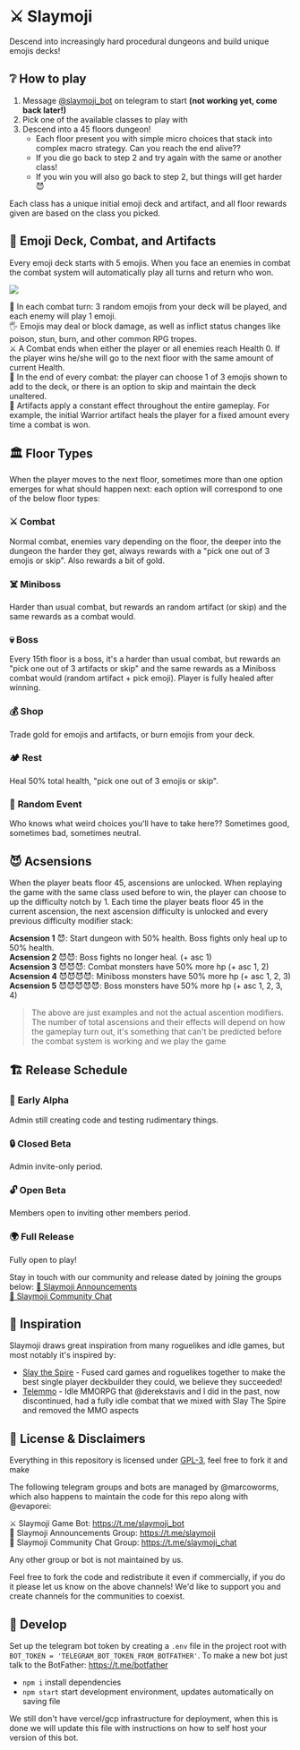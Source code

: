 # ⚔️ Slaymoji

Descend into increasingly hard procedural dungeons and build unique emojis decks!

## ❔ How to play

1) Message [@slaymoji_bot](https://t.me/slaymoji_bot) on telegram to start **(not working yet, come back later!)**
2) Pick one of the available classes to play with
3) Descend into a 45 floors dungeon!
    - Each floor present you with simple micro choices that stack into complex macro strategy. Can you reach the end alive??
    - If you die go back to step 2 and try again with the same or another class!
    - If you win you will also go back to step 2, but things will get harder 😈

Each class has a unique initial emoji deck and artifact, and all floor rewards given are based on the class you picked.

## 👊 Emoji Deck, Combat, and Artifacts

Every emoji deck starts with 5 emojis. When you face an enemies in combat the combat system will automatically play all turns and return who won.

![](https://i.imgur.com/q5xrqfu.png)

👊 In each combat turn: 3 random emojis from your deck will be played, and each enemy will play 1 emoji.  
🖐️ Emojis may deal or block damage, as well as inflict status changes like poison, stun, burn, and other common RPG tropes.  
⚔️ A Combat ends when either the player or all enemies reach Health 0. If the player wins he/she will go to the next floor with the same amount of current Health.  
🎲 In the end of every combat: the player can choose 1 of 3 emojis shown to add to the deck, or there is an option to skip and maintain the deck unaltered.  
💖 Artifacts apply a constant effect throughout the entire gameplay. For example, the initial Warrior artifact heals the player for a fixed amount every time a combat is won.  

## 🏛️ Floor Types

When the player moves to the next floor, sometimes more than one option emerges for what should happen next: each option will correspond to one of the below floor types:

### ⚔️ **Combat**
Normal combat, enemies vary depending on the floor, the deeper into the dungeon the harder they get, always rewards with a "pick one out of 3 emojis or skip". Also rewards a bit of gold.

### ☠️ **Miniboss**
Harder than usual combat, but rewards an random artifact (or skip) and the same rewards as a combat would.

### 💀 **Boss**
Every 15th floor is a boss, it's a harder than usual combat, but rewards an "pick one out of 3 artifacts or skip" and the same rewards as a Miniboss combat would (random artifact + pick emoji). Player is fully healed after winning.

### 💰 **Shop**
Trade gold for emojis and artifacts, or burn emojis from your deck.

### 🏕️ **Rest**
Heal 50% total health, "pick one out of 3 emojis or skip".

### 🎲 **Random Event**
Who knows what weird choices you'll have to take here?? Sometimes good, sometimes bad, sometimes neutral. 

## 😈 Acsensions

When the player beats floor 45, ascensions are unlocked. When replaying the game with the same class used before to win, the player can choose to up the difficulty notch by 1. Each time the player beats floor 45 in the current ascension, the next ascension difficulty is unlocked and every previous difficulty modifier stack:

**Acsension 1** 😈: Start dungeon with 50% health. Boss fights only heal up to 50% health.  
**Acsension 2** 😈😈: Boss fights no longer heal. (+ asc 1)  
**Acsension 3** 😈😈😈: Combat monsters have 50% more hp (+ asc 1, 2)  
**Acsension 4** 😈😈😈😈: Miniboss monsters have 50% more hp (+ asc 1, 2, 3)  
**Acsension 5** 😈😈😈😈😈: Boss monsters have 50% more hp (+ asc 1, 2, 3, 4)  

> The above are just examples and not the actual ascention modifiers. The number of total ascensions and their effects will depend on how the gameplay turn out, it's something that can't be predicted before the combat system is working and we play the game 

## 🏗️ Release Schedule

### 🧱 **Early Alpha**
Admin still creating code and testing rudimentary things.

### 🔒 **Closed Beta**
Admin invite-only period.

### 🔓 **Open Beta**
Members open to inviting other members period.

### 🌍 **Full Release**
Fully open to play! 

Stay in touch with our community and release dated by joining the groups below:
[🚨 Slaymoji Announcements](https://t.me/slaymoji)  
[💬 Slaymoji Community Chat](https://t.me/slaymoji_chat)  

## 🌟 Inspiration

Slaymoji draws great inspiration from many roguelikes and idle games, but most notably it's inspired by:

- [Slay the Spire](https://store.steampowered.com/app/646570/Slay_the_Spire/) - Fused card games and roguelikes together to make the best single player deckbuilder they could, we believe they succeeded!
- [Telemmo](https://github.com/telemmo/telemmo) - Idle MMORPG that @derekstavis and I did in the past, now discontinued, had a fully idle combat that we mixed with Slay The Spire and removed the MMO aspects

## 📖 License & Disclaimers

Everything in this repository is licensed under [GPL-3](https://www.gnu.org/licenses/gpl-3.0.en.html), feel free to fork it and make

The following telegram groups and bots are managed by @marcoworms, which also happens to maintain the code for this repo along with @evaporei:

⚔️ Slaymoji Game Bot: https://t.me/slaymoji_bot  
🚨 Slaymoji Announcements Group: https://t.me/slaymoji  
💬 Slaymoji Community Chat Group: https://t.me/slaymoji_chat  

Any other group or bot is not maintained by us.

Feel free to fork the code and redistribute it even if commercially, if you do it please let us know on the above channels! We'd like to support you and create channels for the communities to coexist.

## 🔧 Develop

Set up the telegram bot token by creating a `.env` file in the project root with `BOT_TOKEN = 'TELEGRAM_BOT_TOKEN_FROM_BOTFATHER'`. To make a new bot just talk to the BotFather: https://t.me/botfather

- `npm i` install dependencies
- `npm start` start development environment, updates automatically on saving file

We still don't have vercel/gcp infrastructure for deployment, when this is done we will update this file with instructions on how to self host your version of this bot.